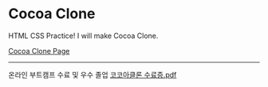 # Cocoa Clone

HTML CSS Practice! I will make Cocoa Clone.

[Cocoa Clone Page](https://suhapy.github.io/cocoa-clone/)

***
온라인 부트캠프 수료 및 우수 졸업
[코코아클론 수료증.pdf](https://github.com/suhapy/cocoa-clone/files/8213403/default.pdf)
